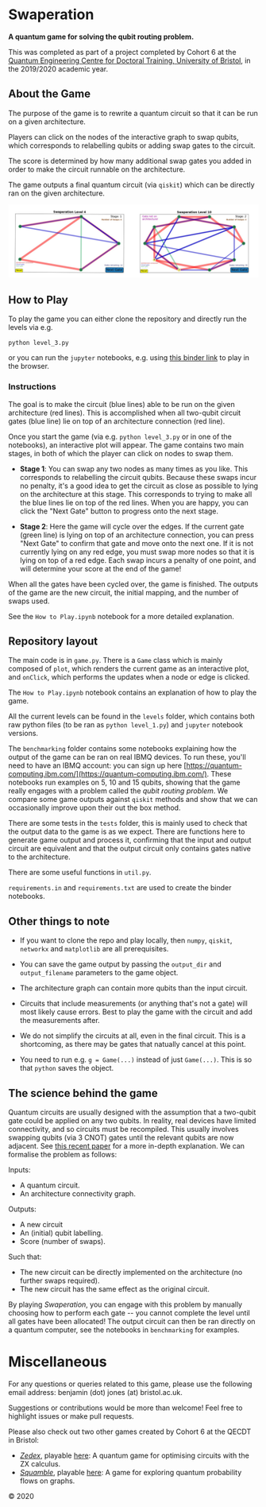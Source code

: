 # Swaperation

**A quantum game for solving the qubit routing problem.**

This was completed as part of a project completed by Cohort 6 at the [Quantum Engineering Centre for Doctoral Training, University of Bristol](http://www.bristol.ac.uk/quantum-engineering/), in the 2019/2020 academic year.

## About the Game

The purpose of the game is to rewrite a quantum circuit so that it can be run on a given architecture.

Players can click on the nodes of the interactive graph to swap qubits, which corresponds to relabelling qubits or adding swap gates to the circuit.

The score is determined by how many additional swap gates you added in order to make the circuit runnable on the architecture.

The game outputs a final quantum circuit (via `qiskit`) which can be directly ran on the given architecture.

<img src="gameplay.jpg">


## How to Play

To play the game you can either clone the repository and directly run the levels via e.g.

```
python level_3.py
```

or you can run the `jupyter` notebooks, e.g. using [this binder link](https://mybinder.org/v2/gh/jenjaminbones/qgame/master) to play in the browser.


### Instructions

The goal is to make the circuit (blue lines) able to be run on the given architecture (red lines). 
This is accomplished when all two-qubit circuit gates (blue line) lie on top of an architecture connection (red line). 

Once you start the game (via e.g. `python level_3.py` or in one of the notebooks), an interactive plot will appear. 
The game contains two main stages, in both of which the player can click on nodes to swap them.

* **Stage 1**: You can swap any two nodes as many times as you like. This corresponds to relabelling the circuit qubits.
 Because these swaps incur no penalty, it's a good idea to get the circuit as close as possible to lying on the architecture at this stage.
 This corresponds to trying to make all the blue lines lie on top of the red lines. When you are happy, you can click the "Next Gate" button to progress onto the next stage.

 * **Stage 2**: Here the game will cycle over the edges. If the current gate (green line) is lying on top of an architecture connection,
 you can press "Next Gate" to confirm that gate and move onto the next one. If it is not currently lying on any red edge, you must swap more nodes so that it is lying on top of a red edge.
 Each swap incurs a penalty of one point, and will determine your score at the end of the game!

 When all the gates have been cycled over, the game is finished. The outputs of the game are the new circuit, the initial mapping, and the number of swaps used. 

See the `How to Play.ipynb` notebook for a more detailed explanation.

## Repository layout

The main code is in `game.py`.  There is a `Game` class which
is mainly composed of `plot`, which renders the current game as an interactive plot, and `onClick`,
which performs the updates when a node or edge is clicked.

The `How to Play.ipynb` notebook contains an explanation of how to play the game.

All the current levels can be found in the `levels` folder, which contains both raw python files (to be ran as `python level_1.py`)
and `jupyter` notebook versions.

The `benchmarking` folder contains some notebooks explaining how the output of the game can be ran on real IBMQ devices. To run these, you'll need to have an IBMQ account: you can sign up here
[https://quantum-computing.ibm.com/](https://quantum-computing.ibm.com/). These notebooks run examples on 5, 10 and 15 qubits, showing that the game really engages with a problem called the _qubit routing problem_. We compare
some game outputs against `qiskit` methods and show that we can occasionally improve upon their out the box method.

There are some tests in the `tests` folder, this is mainly used to check that the output data to the game is as we expect.
There are functions here to generate game output and process it, confirming that the input and output circuit are equivalent and that
the output circuit only contains gates native to the architecture.

There are some useful functions in `util.py`.

`requirements.in` and `requirements.txt` are used to create the binder notebooks. 

## Other things to note

* If you want to clone the repo and play locally, then `numpy`, `qiskit`, `networkx` and `matplotlib` are all prerequisites.

* You can save the game output by passing the `output_dir` and `output_filename` parameters to the game object.

* The architecture graph can contain more qubits than the input circuit.

* Circuits that include measurements (or anything that's not a gate) will most likely cause errors. Best to play the game with the circuit and add the measurements after.

* We do not simplify the circuits at all, even in the final circuit. This is a shortcoming, as there may be gates that natually cancel at this point.

* You need to run e.g. `g = Game(...)` instead of just `Game(...)`. This is so that `python` saves the object. 


## The science behind the game

Quantum circuits are usually designed with the assumption that a two-qubit gate could be applied on any two qubits.
In reality, real devices have limited connectivity, and so circuits must be recompiled. This usually involves swapping qubits
(via 3 CNOT) gates until the relevant qubits are now adjacent. See [this recent paper](https://arxiv.org/abs/1902.08091) for a more in-depth explanation. We can formalise the problem as follows: 

Inputs:

* A quantum circuit.
* An architecture connectivity graph.

Outputs:

* A new circuit
* An (initial) qubit labelling.
* Score (number of swaps).

Such that:

* The new circuit can be directly implemented on the architecture (no further swaps required).
* The new circuit has the same effect as the original circuit.

By playing _Swaperation_, you can engage with this problem by manually choosing how to perform each gate -- 
you cannot complete the level until all gates have been allocated! The output circuit can then be ran directly on a quantum computer,
see the notebooks in `benchmarking` for examples.

# Miscellaneous

For any questions or queries related to this game, please use the following email address: benjamin (dot) jones (at) bristol.ac.uk.

Suggestions or contributions would be more than welcome! Feel free to highlight issues or make pull requests.



Please also check out two other games created by Cohort 6 at the QECDT in Bristol:
* [_Zedex_](https://github.com/qecdt-cohort6/zedex), playable [here](https://de-luxham.github.io/web/basic_rules.html): A quantum game for optimising circuits with the ZX calculus.
* [_Squamble_](https://github.com/qecdt-cohort6/squamble), playable [here](https://naomisolomons.github.io/index_v2.html): A game for exploring quantum probability flows on graphs. 


© 2020
